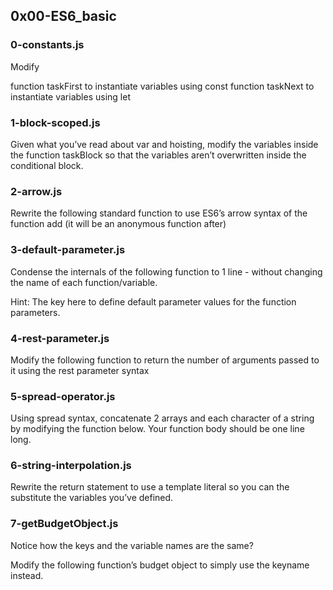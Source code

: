 ## 0x00-ES6_basic

### 0-constants.js

Modify

function taskFirst to instantiate variables using const
function taskNext to instantiate variables using let

### 1-block-scoped.js

Given what you’ve read about var and hoisting, modify the variables inside the function taskBlock so that the variables aren’t overwritten inside the conditional block.

### 2-arrow.js

Rewrite the following standard function to use ES6’s arrow syntax of the function add (it will be an anonymous function after)

### 3-default-parameter.js

Condense the internals of the following function to 1 line - without changing the name of each function/variable.

Hint: The key here to define default parameter values for the function parameters.

### 4-rest-parameter.js

Modify the following function to return the number of arguments passed to it using the rest parameter syntax

### 5-spread-operator.js

Using spread syntax, concatenate 2 arrays and each character of a string by modifying the function below. Your function body should be one line long.

### 6-string-interpolation.js

Rewrite the return statement to use a template literal so you can the substitute the variables you’ve defined.

### 7-getBudgetObject.js

Notice how the keys and the variable names are the same?

Modify the following function’s budget object to simply use the keyname instead.

